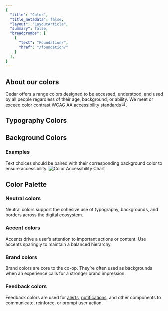 ```yaml
---
{
  "title": "Color",
  "title_metadata": false,
  "layout": "LayoutArticle",
  "summary": false,
  "breadcrumbs": [
    {
      "text": "Foundation/",
      "href": "/foundation/"
    }
  ],
}
---
```


<div class="cdr-doc-colors-intro">

  <div class="cdr-doc-colors-intro__text">
    <h2>About our colors</h2>
    Cedar offers a range colors designed to be accessed, understood, and used by all
people regardless of their age, background, or ability. We meet or exceed color contrast <cdr-link href="https://www.w3.org/WAI/standards-guidelines/wcag/" target="blank" rel="noopener noreferrer"> WCAG AA accessibility standards</cdr-link><svg xmlns="http://www.w3.org/2000/svg" aria-hidden="true" x="0px" y="0px" viewBox="0 0 100 100" width="15" height="15" class="icon outbound"><path fill="currentColor" d="M18.8,85.1h56l0,0c2.2,0,4-1.8,4-4v-32h-8v28h-48v-48h28v-8h-32l0,0c-2.2,0-4,1.8-4,4v56C14.8,83.3,16.6,85.1,18.8,85.1z"></path><polygon fill="currentColor" points="45.7,48.7 51.3,54.3 77.2,28.5 77.2,37.2 85.2,37.2 85.2,14.9 62.8,14.9 62.8,22.9 71.5,22.9"></polygon></svg>.
  </div>

</div>

## Typography Colors
<cdr-doc-color-swatch-grid :token-names="[
  'text-color-primary-on-light',
  'text-color-primary-on-dark',
  'text-color-secondary-on-light',
  'text-color-secondary-on-dark'
]"/>

## Background Colors
<cdr-doc-color-swatch-grid :token-names="[
  'background-color-light',
  'background-color-lighter',
  'background-color-lightest',
  'background-color-dark',
  'background-color-darker'
]"/>

### Examples
<do-dont :examples="[
  {
    type: 'do',
    image: 'color-illustrations/color_1_do.png',
    caption: 'use approved background colors to separate content areas'
  },
  {
    type: 'dont',
    image: 'color-illustrations/color_1_dont.png',
    caption: 'use accent colors as backgrounds'
  }
]" />

<do-dont :examples="[
  {
    type: 'do',
    image: 'color-illustrations/color_2_do.png',
    caption: 'arrange background colors to promote page hierarchy by minimizing shifts in background'
  },
  {
    type: 'dont',
    image: 'color-illustrations/color_2_dont.png',
    caption: 'alternate background colors in visually jarring ways'
  }
]" />

Text choices should be paired with their corresponding background color to ensure accessibility.
<img :src="$withBase('/color-illustrations/color_accessibility.png')" alt="Color Accessibility Chart">


## Color Palette

### Neutral colors
Neutral colors support the cohesive use of typography, backgrounds, and borders across the digital ecosystem.

<cdr-doc-color-swatch-grid :token-names="[
  'clean-slate',
  'moon-shot',
  'partly-cloudy',
  'grey-matter',
  'holy-smoke',
  'coal-train',
  'taken-for-granite',
  'threat-level-midnight',
  'lost-in-space',
  'heart-of-darkness',
  'the-tooth'
]"/>

### Accent colors
Accents drive a user’s attention to important actions or content. Use accents sparingly to maintain a balanced hierarchy.

<cdr-doc-color-swatch-grid :token-names="[
  'suede-shoes',
  'easily-excited',
  'closed-on-monday',
  'go-van-gogh',
  'snap-decision',
  'attention-grabber',
  'high-stakes',
  'quick-fixe'
]"/>

### Brand colors
Brand colors are core to the co-op. They’re often used as backgrounds when an experience calls for a stronger brand impression.
<cdr-doc-color-swatch-grid :token-names="[
  'old-growth',
  'moose-tooth',
  'hissing-llamas'
]"/>

### Feedback colors
Feedback colors are used for [alerts](#), [notifications](#), and other components to communicate, reinforce, or prompt user action.

<cdr-doc-color-swatch-grid :token-names="[
  'pick-your-potion',
  'center-of-attention',
  'to-the-rescue',
  'light-tension',
  'golden-face',
  'dehydrated-lemon',
  'thin-mint',
  'crimp-son-and-clover',
  'instant-winner',
  'ice-age',
  'hunky-dory',
  'crowd-pleaser'
]"/>
